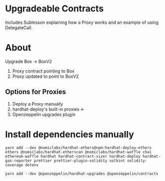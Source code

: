 # Upgradeable Contracts

Includes Sublesson explaining how a Proxy works and an example of using DelegateCall.

# About 

Upgrade Box -> BoxV2

1. Proxy contract pointing to Box
2. Proxy updated to point to BoxV2

## Options for Proxies

1. Deploy a Proxy manually
2. hardhat-deploy's built-in proxies <-
3. Openzeppelin upgrades plugin

# Install dependencies manually

`yarn add --dev @nomiclabs/hardhat-ethers@npm:hardhat-deploy-ethers ethers @nomiclabs/hardhat-etherscan @nomiclabs/hardhat-waffle chai ethereum-waffle hardhat hardhat-contract-sizer hardhat-deploy hardhat-gas-reporter prettier prettier-plugin-solidity solhint solidity-coverage dotenv`

`yarn add --dev @openzeppelin/hardhat-upgrades @openzeppelin/contracts`